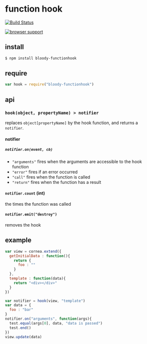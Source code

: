 # function hook

[![Build Status](https://travis-ci.org/bloodyowl/functionhook.svg)](https://travis-ci.org/bloodyowl/functionhook)

[![browser support](https://ci.testling.com/bloodyowl/functionhook.png)](https://ci.testling.com/bloodyowl/functionhook)

## install

```sh
$ npm install bloody-functionhook
```

## require

```javascript
var hook = require("bloody-functionhook")
```

## api

### `hook(object, propertyName) > notifier`

replaces `object[propertyName]` by the hook function, and returns a `notifier`.

#### notifier

##### `notifier.on(event, cb)`

- `"arguments"` fires when the arguments are accessible to the hook function
- `"error"` fires if an error occurred
- `"call"` fires when the function is called
- `"return"` fires when the function has a result

#### `notifier.count` (int)

the times the function was called

#### `notifier.emit("destroy")`

removes the hook

## example

```javascript
var view = cornea.extend({
  getInitialData : function(){
    return {
      foo : ""
    }
  },
  template : function(data){
    return "<div></div>"
  }
})

var notifier = hook(view, "template")
var data = {
  foo : "bar"
}
notifier.on("arguments", function(args){
  test.equal(args[0], data, "data is passed")
  test.end()
})
view.update(data)
```
